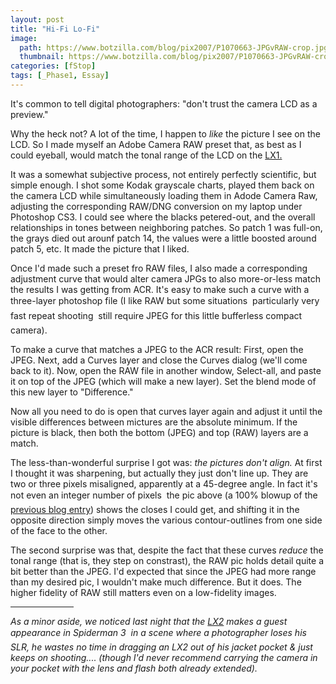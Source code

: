 ```yaml
---
layout: post
title: "Hi-Fi Lo-Fi"
image:
  path: https://www.botzilla.com/blog/pix2007/P1070663-JPGvRAW-crop.jpg
  thumbnail: https://www.botzilla.com/blog/pix2007/P1070663-JPGvRAW-crop.jpg
categories: [fStop]
tags: [_Phase1, Essay]
---
```


<!-- ![P1070663-JPGvRAW-crop.jpg]({{ 'https://www.botzilla.com/blog/pix2007/P1070663-JPGvRAW-crop.jpg' | absolute_url }}) -->


It's common to tell digital photographers: "don't trust the camera LCD as a preview."


<!--more-->
Why the heck not? A lot of the time, I happen to <i>like</i> the picture I see on the LCD. So I made myself an Adobe Camera RAW preset that, as best as I could eyeball, would match the tonal range of the LCD on the <a href="https://www.botzilla.com/blog/archives/000591.html">LX1.</a>

It was a somewhat subjective process, not entirely perfectly scientific, but simple enough. I shot some Kodak grayscale charts, played them back on the camera LCD while simultaneously loading them in Adode Camera Raw, adjusting the corresponding RAW/DNG conversion on my laptop under Photoshop CS3. I could see where the blacks petered-out, and the overall relationships in tones between neighboring patches. So patch 1 was full-on, the grays died out arounf patch 14, the values were a little boosted around patch 5, etc. It made the picture that I liked.

Once I'd made such a preset fro RAW files, I also made a corresponding adjustment curve that would alter camera JPGs to also more-or-less match the results I was getting from ACR. It's easy to make such a curve with a three-layer photoshop file (I like RAW but some situations &#151; particularly very fast repeat shooting &#151; still require JPEG for this little bufferless compact camera).

To make a curve that matches a JPEG to the ACR result: First, open the JPEG. Next, add a Curves layer and close the Curves dialog (we'll come back to it). Now, open the RAW file in another window, Select-all, and paste it on top of the JPEG (which will make a new layer). Set the blend mode of this new layer to "Difference."

Now all you need to do is open that curves layer again and adjust it until the visible differences between mictures are the absolute minimum. If the picture is black, then both the bottom (JPEG) and top (RAW) layers are a match.

The less-than-wonderful surprise I got was: <i>the pictures don't align.</i> At first I thought it was sharpening, but actually they just don't line up. They are two or three pixels misaligned, apparently at a 45-degree angle. In fact it's not even an integer number of pixels &#151; the pic above (a 100% blowup of the <a href="{{ site.baseurl }}{% post_url 2007-05-06-Garage-Pajamas-Nintendo %}">previous blog entry</a>) shows the closes I could get, and shifting it in the opposite direction simply moves the various contour-outlines from one side of the face to the other.

The second surprise was that, despite the fact that these curves <i>reduce</i> the tonal range (that is, they step on constrast), the RAW pic holds detail quite a bit better than the JPEG. I'd expected that since the JPEG had more range than my desired pic, I wouldn't make much difference. But it does. The higher fidelity of RAW still matters even on a low-fidelity images.

<hr align="center" width="20%">

<i>As a minor aside, we noticed last night that the <a href="https://www.botzilla.com/blog/archives/000591.html">LX2</a> makes a guest appearance in <cite>Spiderman 3</cite> &#151; in a scene where a photographer loses his SLR, he wastes no time in dragging an LX2 out of his jacket pocket & just keeps on shooting.... (though I'd never recommend carrying the camera in your pocket with the lens and flash both already extended).</i>


